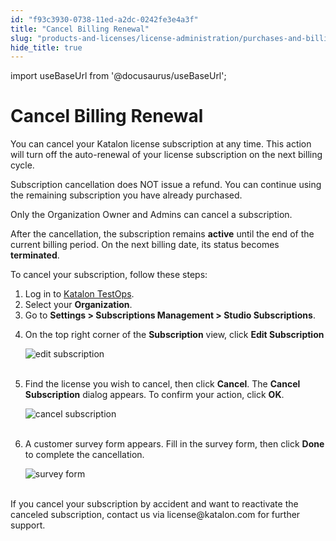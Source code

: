 ```yaml
---
id: "f93c3930-0738-11ed-a2dc-0242fe3e4a3f"
title: "Cancel Billing Renewal"
slug: "products-and-licenses/license-administration/purchases-and-billing/cancel-billing-renewal"
hide_title: true
---
```

import useBaseUrl from '@docusaurus/useBaseUrl';


# <a id="id" class="anchor_top_offset"/><a id="ariaid-title1" class="anchor_top_offset"/>Cancel Billing Renewal

<p xmlns="http://www.w3.org/1999/xhtml" className="p">You can cancel your Katalon license subscription at any time.   This action will turn off the auto-renewal of your license   subscription on the next billing cycle.</p> 
<p xmlns="http://www.w3.org/1999/xhtml" className="p">Subscription cancellation does NOT issue a refund. You can   continue using the remaining subscription you have already   purchased.</p> 
<p xmlns="http://www.w3.org/1999/xhtml" className="p">Only the Organization Owner and Admins can cancel a   subscription.</p> 
<p xmlns="http://www.w3.org/1999/xhtml" className="p">After the cancellation, the subscription remains   <strong className="ph b">active</strong> until the end of the current billing   period. On the next billing date, its status becomes   <strong className="ph b">terminated</strong>.</p> 
<p xmlns="http://www.w3.org/1999/xhtml" className="p">To cancel your subscription, follow these steps:</p> 
<ol xmlns="http://www.w3.org/1999/xhtml" className="ol"><li className="li">Log in to <a className="xref j-external-link" href="https://testops.katalon.io/" target="_blank">Katalon       TestOps</a>.</li><li className="li">Select your <strong className="ph b">Organization</strong>.</li><li className="li">Go to <strong className="ph b">Settings &gt; Subscriptions Management &gt;       Studio Subscriptions</strong>.</li><li className="li">     <p className="p">On the top right corner of the <strong className="ph b">Subscription</strong>       view, click <strong className="ph b">Edit Subscription</strong>     </p>     <p className="p">       <img className="image" src={useBaseUrl("https://github.com/katalon-studio/docs-images/raw/master/katalon-studio/docs/license-subscription/edit-subscription.png")} alt="edit subscription" /><br /><br />     </p>   </li><li className="li">     <p className="p">Find the license you wish to cancel, then click       <strong className="ph b">Cancel</strong>. The <strong className="ph b">Cancel Subscription</strong>       dialog appears. To confirm your action, click       <strong className="ph b">OK</strong>.</p>     <p className="p">       <img className="image" src={useBaseUrl("https://github.com/katalon-studio/docs-images/raw/master/katalon-studio/docs/license-subscription/cancel-subs.png")} alt="cancel subscription" /><br /><br />     </p>   </li><li className="li">     <p className="p">A customer survey form appears. Fill in the survey form, then       click <strong className="ph b">Done</strong> to complete the cancellation.</p>     <p className="p">       <img className="image" src={useBaseUrl("https://github.com/katalon-studio/docs-images/raw/master/katalon-studio/docs/license-subscription/feedback-form.png")} width={350} alt="survey form" /><br /><br />     </p>   </li></ol> 
<p xmlns="http://www.w3.org/1999/xhtml" className="p">If you cancel your subscription by accident and want to   reactivate the canceled subscription, contact us via   license@katalon.com for further support.</p> 
